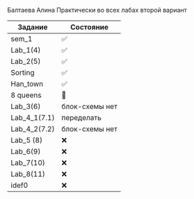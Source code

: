Балтаева Алина 
Практически во всех лабах второй вариант 

| Задание | Состояние |
| ------------- | ------------- |
|sem_1| :white_check_mark:|
| Lab_1(4) | :white_check_mark:|
| Lab_2(5) | :white_check_mark: |
| Sorting |:white_check_mark: |
| Han_town |:white_check_mark: |
|  8 queens|:black_square_button:  |
| Lab_3(6) |блок-схемы нет  |
| Lab_4_1(7.1) |переделать |
| Lab_4_2(7.2) |блок-схемы нет  |
| Lab_5 (8) |:x:|
| Lab_6(9) |:x:  |
| Lab_7(10) |:x:  |
| Lab_8(11) |:x:  |
| idef0|:x:  |

